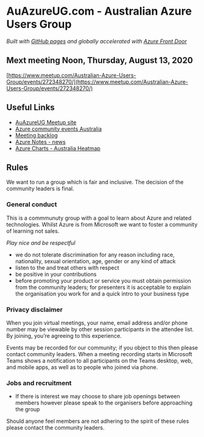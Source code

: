 # AuAzureUG.com - Australian Azure Users Group
_Built with [GitHub pages](https://pages.github.com) and globally accelerated with [Azure Front Door](https://azure.microsoft.com/en-us/services/frontdoor/)_ 

## Mext meeting  Noon, Thursday, August 13, 2020
[https://www.meetup.com/Australian-Azure-Users-Group/events/272348270/](https://www.meetup.com/Australian-Azure-Users-Group/events/272348270/)

## Useful Links
- [AuAzureUG Meetup site](https://www.meetup.com/Australian-Azure-Users-Group/)
- [Azure community events Australia](https://azure.microsoft.com/en-us/community/events/?Country=Australia)
- [Meeting backlog](https://github.com/AuAzureUG/AuAzureUG.github.io/projects/1)
- [Azure Notes - news](https://www.azurenotes.tech)
- [Azure Charts - Australia Heatmap](https://azurecharts.com/heatmap?for=Australia)

## Rules
We want to run a group which is fair and inclusive. The decision of the community leaders is final.

### General conduct
This is a commmunuty group with a goal to learn about Azure and related technologies. Whilst Azure is from Microsoft we want to foster a community of learning not sales.

*Play nice and be respectful*
- we do not tolerate discrimination for any reason including race, nationality, sexual orientation, age, gender or any kind of attack 
- listen to the and treat others with respect
- be positive in your contributions
- before promoting your product or service you must obtain permission from the community leaders; for presenters it is acceptable to explain the organisation you work for and a quick intro to your business type

### Privacy disclaimer
When you join virtual meetings, your name, email address and/or phone number may be viewable by other session participants in the attendee list. By joining, you’re agreeing to this experience.

Events may be recorded for our community; if you object to this then please contact community leaders. When a meeting recording starts in Microsoft Teams shows a notification to all participants on the Teams desktop, web, and mobile apps, as well as to people who joined via phone. 

### Jobs and recruitment
- If there is interest we may choose to share job openings between members however please speak to the organisers before approaching the group

Should anyone feel members are not adhering to the spirit of these rules please contact the community leaders.
